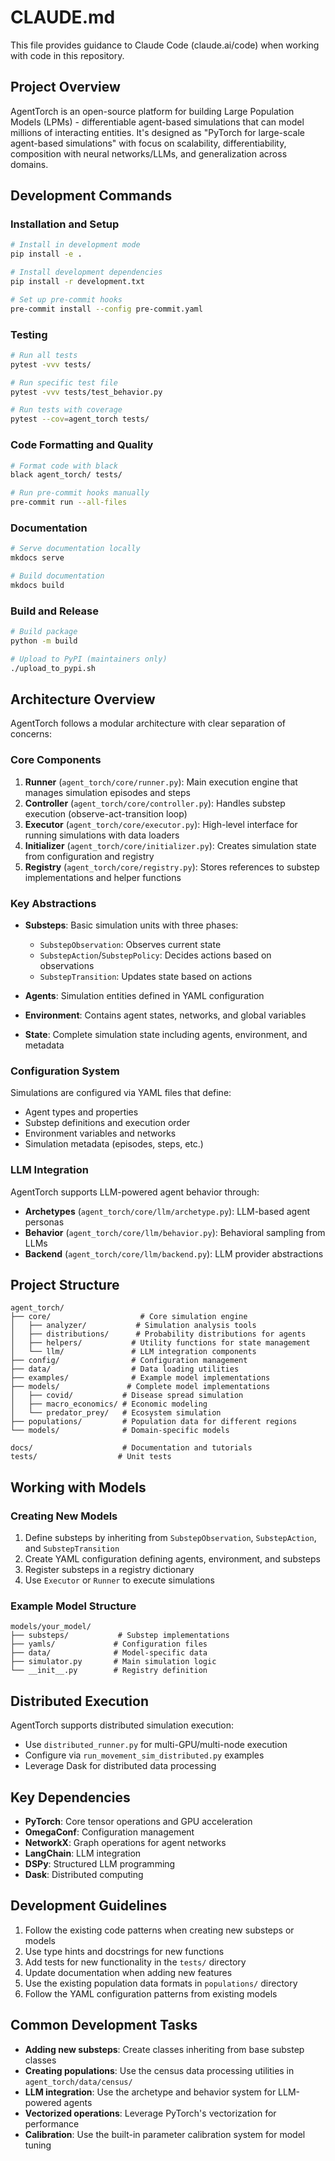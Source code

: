 # CLAUDE.md

This file provides guidance to Claude Code (claude.ai/code) when working with code in this repository.

## Project Overview

AgentTorch is an open-source platform for building Large Population Models (LPMs) - differentiable agent-based simulations that can model millions of interacting entities. It's designed as "PyTorch for large-scale agent-based simulations" with focus on scalability, differentiability, composition with neural networks/LLMs, and generalization across domains.

## Development Commands

### Installation and Setup
```bash
# Install in development mode
pip install -e .

# Install development dependencies
pip install -r development.txt

# Set up pre-commit hooks
pre-commit install --config pre-commit.yaml
```

### Testing
```bash
# Run all tests
pytest -vvv tests/

# Run specific test file
pytest -vvv tests/test_behavior.py

# Run tests with coverage
pytest --cov=agent_torch tests/
```

### Code Formatting and Quality
```bash
# Format code with black
black agent_torch/ tests/

# Run pre-commit hooks manually
pre-commit run --all-files
```

### Documentation
```bash
# Serve documentation locally
mkdocs serve

# Build documentation
mkdocs build
```

### Build and Release
```bash
# Build package
python -m build

# Upload to PyPI (maintainers only)
./upload_to_pypi.sh
```

## Architecture Overview

AgentTorch follows a modular architecture with clear separation of concerns:

### Core Components

1. **Runner** (`agent_torch/core/runner.py`): Main execution engine that manages simulation episodes and steps
2. **Controller** (`agent_torch/core/controller.py`): Handles substep execution (observe-act-transition loop)
3. **Executor** (`agent_torch/core/executor.py`): High-level interface for running simulations with data loaders
4. **Initializer** (`agent_torch/core/initializer.py`): Creates simulation state from configuration and registry
5. **Registry** (`agent_torch/core/registry.py`): Stores references to substep implementations and helper functions

### Key Abstractions

- **Substeps**: Basic simulation units with three phases:
  - `SubstepObservation`: Observes current state
  - `SubstepAction`/`SubstepPolicy`: Decides actions based on observations  
  - `SubstepTransition`: Updates state based on actions

- **Agents**: Simulation entities defined in YAML configuration
- **Environment**: Contains agent states, networks, and global variables
- **State**: Complete simulation state including agents, environment, and metadata

### Configuration System

Simulations are configured via YAML files that define:
- Agent types and properties
- Substep definitions and execution order
- Environment variables and networks
- Simulation metadata (episodes, steps, etc.)

### LLM Integration

AgentTorch supports LLM-powered agent behavior through:
- **Archetypes** (`agent_torch/core/llm/archetype.py`): LLM-based agent personas
- **Behavior** (`agent_torch/core/llm/behavior.py`): Behavioral sampling from LLMs
- **Backend** (`agent_torch/core/llm/backend.py`): LLM provider abstractions

## Project Structure

```
agent_torch/
├── core/                    # Core simulation engine
│   ├── analyzer/           # Simulation analysis tools
│   ├── distributions/      # Probability distributions for agents
│   ├── helpers/           # Utility functions for state management
│   └── llm/               # LLM integration components
├── config/                # Configuration management
├── data/                  # Data loading utilities
├── examples/              # Example model implementations
├── models/               # Complete model implementations
│   ├── covid/           # Disease spread simulation
│   ├── macro_economics/ # Economic modeling
│   └── predator_prey/   # Ecosystem simulation
├── populations/         # Population data for different regions
└── models/              # Domain-specific models

docs/                    # Documentation and tutorials
tests/                  # Unit tests
```

## Working with Models

### Creating New Models

1. Define substeps by inheriting from `SubstepObservation`, `SubstepAction`, and `SubstepTransition`
2. Create YAML configuration defining agents, environment, and substeps
3. Register substeps in a registry dictionary
4. Use `Executor` or `Runner` to execute simulations

### Example Model Structure
```
models/your_model/
├── substeps/           # Substep implementations
├── yamls/             # Configuration files
├── data/              # Model-specific data
├── simulator.py       # Main simulation logic
└── __init__.py        # Registry definition
```

## Distributed Execution

AgentTorch supports distributed simulation execution:
- Use `distributed_runner.py` for multi-GPU/multi-node execution
- Configure via `run_movement_sim_distributed.py` examples
- Leverage Dask for distributed data processing

## Key Dependencies

- **PyTorch**: Core tensor operations and GPU acceleration
- **OmegaConf**: Configuration management
- **NetworkX**: Graph operations for agent networks
- **LangChain**: LLM integration
- **DSPy**: Structured LLM programming
- **Dask**: Distributed computing

## Development Guidelines

1. Follow the existing code patterns when creating new substeps or models
2. Use type hints and docstrings for new functions
3. Add tests for new functionality in the `tests/` directory
4. Update documentation when adding new features
5. Use the existing population data formats in `populations/` directory
6. Follow the YAML configuration patterns from existing models

## Common Development Tasks

- **Adding new substeps**: Create classes inheriting from base substep classes
- **Creating populations**: Use the census data processing utilities in `agent_torch/data/census/`
- **LLM integration**: Use the archetype and behavior system for LLM-powered agents  
- **Vectorized operations**: Leverage PyTorch's vectorization for performance
- **Calibration**: Use the built-in parameter calibration system for model tuning